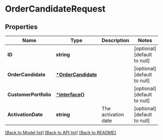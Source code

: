 # OrderCandidateRequest

## Properties
Name | Type | Description | Notes
------------ | ------------- | ------------- | -------------
**ID** | **string** |  | [optional] [default to null]
**OrderCandidate** | [***OrderCandidate**](OrderCandidate.md) |  | [optional] [default to null]
**CustomerPortfolio** | [***interface{}**](interface{}.md) |  | [optional] [default to null]
**ActivationDate** | **string** | The activation date | [optional] [default to null]

[[Back to Model list]](../README.md#documentation-for-models) [[Back to API list]](../README.md#documentation-for-api-endpoints) [[Back to README]](../README.md)


